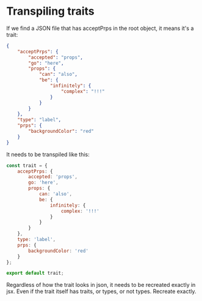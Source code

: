 # Transpiling traits
If we find a JSON file that has acceptPrps in the root object, it means it's a trait:

```json
{
	"acceptPrps": {
		"accepted": "props",
		"go": "here",
		"props": {
			"can": "also",
			"be": {
				"infinitely": {
					"complex": "!!!"
				}
			}
		}
	},
	"type": "label",
	"prps": {
		"backgroundColor": "red"
	}
}
```

It needs to be transpiled like this:

```jsx
const trait = {
	acceptPrps: {
		accepted: 'props',
		go: 'here',
		props: {
			can: 'also',
			be: {
				infinitely: {
					complex: '!!!'
				}
			}
		}
	},
	type: 'label',
	prps: {
		backgroundColor: 'red'
	}
};

export default trait;
```

Regardless of how the trait looks in json, it needs to be recreated exactly in jsx. Even if the trait itself has traits, or types, or not types. Recreate exactly.